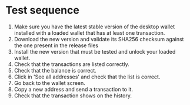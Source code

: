 # Test sequence

1. Make sure you have the latest stable version of the desktop wallet installed with a loaded wallet that has at least one transaction.
1. Download the new version and validate its SHA256 checksum against the one present in the release files
1. Install the new version that must be tested and unlock your loaded wallet.
1. Check that the transactions are listed correctly.
1. Check that the balance is correct.
1. Click in 'See all addresses' and check that the list is correct.
1. Go back to the wallet screen.
1. Copy a new address and send a transaction to it.
1. Check that the transaction shows on the history.
